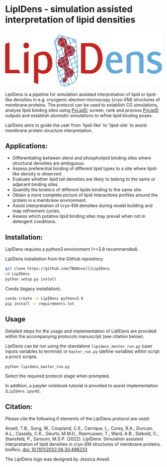 # LipIDens - simulation assisted interpretation of lipid densities 

![logo](lipidensAsset_logo4.png)

LipIDens is a pipeline for simulation assisted interpretation of lipid or lipid-like densities in e.g. cryogenic electron microscopy (cryo-EM) structures of membrane proteins. The protocol can be used to establish CG simulations, analyse lipid binding sites using [PyLipID](https://github.com/wlsong/PyLipID), screen, rank and process [PyLipID](https://github.com/wlsong/PyLipID) outputs and establish atomistic simulations to refine lipid binding poses.

LipIDens aims to guide the user from 'lipid-like' to 'lipid-site' to assist membrane protein structure interpretation. 

## Applications:
- Differentiating between sterol and phospholipid binding sites where structural densities are ambiguous. 
- Assess preferential binding of different lipid types to a site where lipid-like density is observed.
- Evaluate whether lipid tail densities are likely to belong to the same or adjacent binding sites. 
- Quantify the kinetics of different lipids binding to the same site.
- Obtain a more complete picture of lipid interactions profiles around the protein in a membrane environment. 
- Assist interpretation of cryo-EM densities during model building and map refinement cycles. 
- Assess which putative lipid binding sites may prevail when not in detergent conditions. 

## Installation:

LipIDens requires a python3 environment (>=3.9 recommended). 

LipIDens installation from the GitHub repository:
```bash
git clone https://github.com/TBGAnsell/LipIDens
cd LipIDens
python setup.py install
```


Conda (legacy installation):
```bash
conda create -n LipIDens python=3.9
pip install -r requirements.txt
```
## Usage

Detailed steps for the usage and implementation of LidIDens are provided within the accompanying protocols manuscript (see citation below). 

LipIDens can be run using the standalone `lipidens_master_run.py` (user inputs variables to terminal) or `master_run.py` (define variables within script a priori) scripts. 

`python lipidens_master_run.py`

Select the required protocol stage when prompted. 

In addition, a jupyter notebook tutorial is provided to assist implementation (`LipIDens.ipynb`). 

## Citation:

Please cite the following if elements of the LipIDens protocol are used:

Ansell, T.B., Song, W., Coupland, C.E., Carrique, L., Corey, R.A., Duncan, A.L., Cassidy, C.K., Geurts, M.M.G., Rasmussen, T., Ward, A.B., Siebold, C., Stansfeld, P., Sansom, M.S.P. (2022). LipIDens: Simulation assisted interpretation of lipid densities in cryo-EM structures of membrane proteins. bioRxiv, [doi: 10.1101/2022.06.30.498233](https://www.biorxiv.org/content/10.1101/2022.06.30.498233v1)


The LipIDens logo was designed by Jessica Ansell. 

